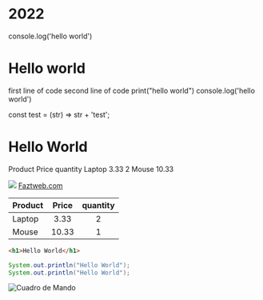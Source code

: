 # 2022
console.log('hello world')

<h1>Hello world</h1>

first line of code
second line of code
print("hello world")
console.log('hello world')

const test = (str) => str + 'test';
<h1>Hello World</h1>
Product	Price	quantity
Laptop	3.33	2
Mouse	10.33	

![](https://upload.wikimedia.org/wikipedia/commons/thumb/9/9a/Visual_Studio_Code_1.35_icon.svg/1200px-Visual_Studio_Code_1.35_icon.svg.png)
[Faztweb.com](https://www.faztweb.com)

| Product       | Price         |quantity   |
| ------------- |:-------------:| :--------:|
| Laptop        | 3.33          | 2         |
| Mouse         | 10.33         | 1         |

```html
<h1>Hello World</h1>
```
```java
System.out.println("Hello World");
System.out.println("Hello World");
```
![Cuadro de Mando](https://placerdigital.net/pdblog/wp-content/uploads/2012/07/gif-animado-2.gif)
